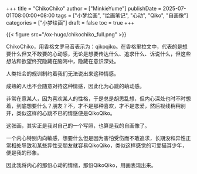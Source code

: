 +++
title = "ChikoChiko"
author = ["MinkieYume"]
publishDate = 2025-07-01T08:00:00+08:00
tags = ["小梦绘画", "绘画笔记", "心动", "Qiko", "自画像"]
categories = ["小梦绘画"]
draft = false
toc = true
+++

{{< figure src="/ox-hugo/chikochiko_full.png" >}}

ChikoChiko，用香格文罗马音表示为：qikoqiko。在香格里拉文中，代表的是想要什么但又不敢要的心动感，无论是想要传达什么、追求什么、诉说什么，但这些想法和欲望终究隐藏在脑海中，隐藏在意识深处。

人类社会的规训制约着我们无法说出来这种情感。

成熟的人也不会随意对待这种情感，因此化为心跳的萌动感。

非常在意某人，因为喜欢某人的性格，于是总是胡思乱想，但内心深处也时不时想着，到底想要什么？朋友？不，才不是那种喜欢，才不是恋爱，然后视线稍稍别开，类似这样的心跳不已的情感便是QikoQiko。

这张画，其实正是我对自己的一个写照，也算是我的自画像了。

一个内心特别内向敏感，想要什么但是因为害怕受伤而不敢追求，长期没和异性正常相处导致和某些异性交朋友就容易QikoQiko，类似这样感觉的可爱猫耳少年，便是我的形象。

因此我将内心的那份心动的情绪，那份QikoQiko，用画表现出来。
